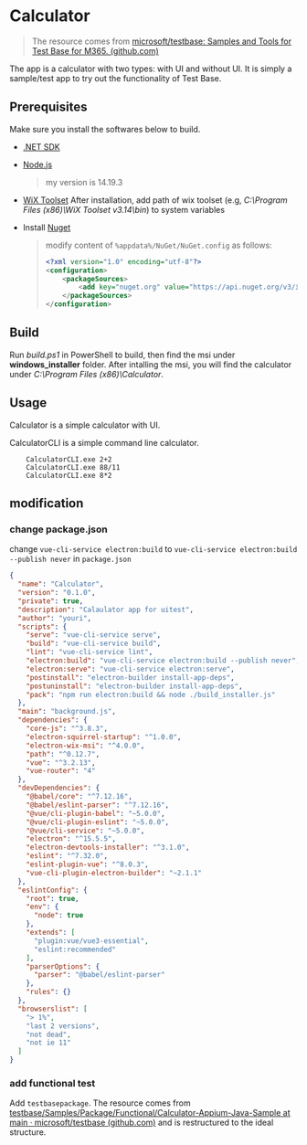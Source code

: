 # Calculator

> The resource comes from [microsoft/testbase: Samples and Tools for Test Base for M365. (github.com)](https://github.com/microsoft/testbase)

The app is a calculator with two types: with UI and without UI. It is simply a sample/test app to try out the functionality of Test Base.

## Prerequisites
Make sure you install the softwares below to build.
- [.NET SDK](https://dotnet.microsoft.com/download)

- [Node.js](https://nodejs.org/en/)

  > my version is 14.19.3

- [WiX Toolset](https://github.com/wixtoolset/wix3/releases)
  After installation, add path of wix toolset (e.g, _C:\Program Files (x86)\WiX Toolset v3.14\bin_) to system variables

- Install [Nuget](https://www.nuget.org/downloads)

  > modify content of `%appdata%/NuGet/NuGet.config` as follows:
  >
  > ```xml
  > <?xml version="1.0" encoding="utf-8"?>
  > <configuration>
  >     <packageSources>
  >         <add key="nuget.org" value="https://api.nuget.org/v3/index.json" protocolVersion="3" />
  >     </packageSources>
  > </configuration>
  > ```

## Build
Run _build.ps1_ in PowerShell to build, then find the msi under **windows_installer** folder.
After intalling the msi, you will find the calculator under _C:\Program Files (x86)\Calculator_.

## Usage
Calculator is a simple calculator with UI.

CalculatorCLI is a simple command line calculator.
```
    CalculatorCLI.exe 2+2
    CalculatorCLI.exe 88/11
    CalculatorCLI.exe 8*2
```

## modification

### change package.json

change `vue-cli-service electron:build` to `vue-cli-service electron:build --publish never` in `package.json`

```json
{
  "name": "Calculator",
  "version": "0.1.0",
  "private": true,
  "description": "Calaulator app for uitest",
  "author": "youri",
  "scripts": {
    "serve": "vue-cli-service serve",
    "build": "vue-cli-service build",
    "lint": "vue-cli-service lint",
    "electron:build": "vue-cli-service electron:build --publish never",
    "electron:serve": "vue-cli-service electron:serve",
    "postinstall": "electron-builder install-app-deps",
    "postuninstall": "electron-builder install-app-deps",
    "pack": "npm run electron:build && node ./build_installer.js"
  },
  "main": "background.js",
  "dependencies": {
    "core-js": "^3.8.3",
    "electron-squirrel-startup": "^1.0.0",
    "electron-wix-msi": "^4.0.0",
    "path": "^0.12.7",
    "vue": "^3.2.13",
    "vue-router": "4"
  },
  "devDependencies": {
    "@babel/core": "^7.12.16",
    "@babel/eslint-parser": "^7.12.16",
    "@vue/cli-plugin-babel": "~5.0.0",
    "@vue/cli-plugin-eslint": "~5.0.0",
    "@vue/cli-service": "~5.0.0",
    "electron": "^15.5.5",
    "electron-devtools-installer": "^3.1.0",
    "eslint": "^7.32.0",
    "eslint-plugin-vue": "^8.0.3",
    "vue-cli-plugin-electron-builder": "~2.1.1"
  },
  "eslintConfig": {
    "root": true,
    "env": {
      "node": true
    },
    "extends": [
      "plugin:vue/vue3-essential",
      "eslint:recommended"
    ],
    "parserOptions": {
      "parser": "@babel/eslint-parser"
    },
    "rules": {}
  },
  "browserslist": [
    "> 1%",
    "last 2 versions",
    "not dead",
    "not ie 11"
  ]
}

```

### add functional test

Add `testbasepackage`. The resource comes from [testbase/Samples/Package/Functional/Calculator-Appium-Java-Sample at main · microsoft/testbase (github.com)](https://github.com/microsoft/testbase/tree/main/Samples/Package/Functional/Calculator-Appium-Java-Sample) and is restructured to the ideal structure.
